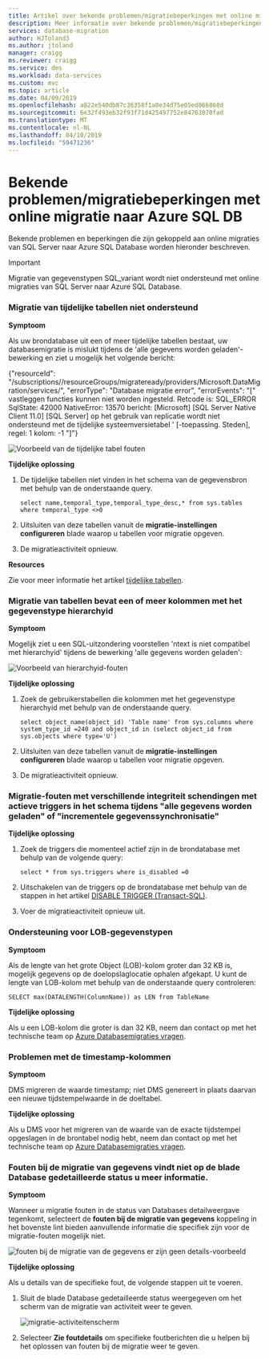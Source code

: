 ```yaml
---
title: Artikel over bekende problemen/migratiebeperkingen met online migratie naar Azure SQL Database | Microsoft Docs
description: Meer informatie over bekende problemen/migratiebeperkingen met online migratie naar Azure SQL Database.
services: database-migration
author: HJToland3
ms.author: jtoland
manager: craigg
ms.reviewer: craigg
ms.service: dms
ms.workload: data-services
ms.custom: mvc
ms.topic: article
ms.date: 04/09/2019
ms.openlocfilehash: a822e540db87c36358f1a0e34d75e05ed866868d
ms.sourcegitcommit: 6e32f493eb32f93f71d425497752e84763070fad
ms.translationtype: MT
ms.contentlocale: nl-NL
ms.lasthandoff: 04/10/2019
ms.locfileid: "59471236"
---
```

# <a name="known-issuesmigration-limitations-with-online-migrations-to-azure-sql-db"></a>Bekende problemen/migratiebeperkingen met online migratie naar Azure SQL DB

Bekende problemen en beperkingen die zijn gekoppeld aan online migraties van SQL Server naar Azure SQL Database worden hieronder beschreven.

> [!IMPORTANT]
> Migratie van gegevenstypen SQL_variant wordt niet ondersteund met online migraties van SQL Server naar Azure SQL Database.

### <a name="migration-of-temporal-tables-not-supported"></a>Migratie van tijdelijke tabellen niet ondersteund

**Symptoom**

Als uw brondatabase uit een of meer tijdelijke tabellen bestaat, uw databasemigratie is mislukt tijdens de 'alle gegevens worden geladen'-bewerking en ziet u mogelijk het volgende bericht:

{"resourceId": "/subscriptions/<subscription id>/resourceGroups/migrateready/providers/Microsoft.DataMigration/services/<DMS Service name>", "errorType": "Database migratie error", "errorEvents": "[" vastleggen functies kunnen niet worden ingesteld. Retcode is: SQL_ERROR SqlState: 42000 NativeError: 13570 bericht: [Microsoft] [SQL Server Native Client 11.0] [SQL Server] op het gebruik van replicatie wordt niet ondersteund met de tijdelijke systeemversietabel ' [-toepassing. Steden], regel: 1 kolom: -1 "]"}
 
 ![Voorbeeld van de tijdelijke tabel fouten](media/known-issues-azure-sql-online/dms-temporal-tables-errors.png)

**Tijdelijke oplossing**

1. De tijdelijke tabellen niet vinden in het schema van de gegevensbron met behulp van de onderstaande query.
     ``` 
     select name,temporal_type,temporal_type_desc,* from sys.tables where temporal_type <>0
     ```
2. Uitsluiten van deze tabellen vanuit de **migratie-instellingen configureren** blade waarop u tabellen voor migratie opgeven.

3. De migratieactiviteit opnieuw.

**Resources**

Zie voor meer informatie het artikel [tijdelijke tabellen](https://docs.microsoft.com/sql/relational-databases/tables/temporal-tables?view=sql-server-2017).
 
### <a name="migration-of-tables-includes-one-or-more-columns-with-the-hierarchyid-data-type"></a>Migratie van tabellen bevat een of meer kolommen met het gegevenstype hierarchyid

**Symptoom**

Mogelijk ziet u een SQL-uitzondering voorstellen 'ntext is niet compatibel met hierarchyid' tijdens de bewerking 'alle gegevens worden geladen':
     
![Voorbeeld van hierarchyid-fouten](media/known-issues-azure-sql-online/dms-hierarchyid-errors.png)

**Tijdelijke oplossing**

1. Zoek de gebruikerstabellen die kolommen met het gegevenstype hierarchyid met behulp van de onderstaande query.

      ``` 
      select object_name(object_id) 'Table name' from sys.columns where system_type_id =240 and object_id in (select object_id from sys.objects where type='U')
      ``` 

2. Uitsluiten van deze tabellen vanuit de **migratie-instellingen configureren** blade waarop u tabellen voor migratie opgeven.

3. De migratieactiviteit opnieuw.

### <a name="migration-failures-with-various-integrity-violations-with-active-triggers-in-the-schema-during-full-data-load-or-incremental-data-sync"></a>Migratie-fouten met verschillende integriteit schendingen met actieve triggers in het schema tijdens "alle gegevens worden geladen" of "incrementele gegevenssynchronisatie"

**Tijdelijke oplossing**

1. Zoek de triggers die momenteel actief zijn in de brondatabase met behulp van de volgende query:

     ```
     select * from sys.triggers where is_disabled =0
     ```

2. Uitschakelen van de triggers op de brondatabase met behulp van de stappen in het artikel [DISABLE TRIGGER (Transact-SQL)](https://docs.microsoft.com/sql/t-sql/statements/disable-trigger-transact-sql?view=sql-server-2017).

3. Voer de migratieactiviteit opnieuw uit.

### <a name="support-for-lob-data-types"></a>Ondersteuning voor LOB-gegevenstypen

**Symptoom**

Als de lengte van het grote Object (LOB)-kolom groter dan 32 KB is, mogelijk gegevens op de doelopslaglocatie ophalen afgekapt. U kunt de lengte van LOB-kolom met behulp van de onderstaande query controleren: 

``` 
SELECT max(DATALENGTH(ColumnName)) as LEN from TableName
```

**Tijdelijke oplossing**

Als u een LOB-kolom die groter is dan 32 KB, neem dan contact op met het technische team op [Azure Databasemigraties vragen](mailto:AskAzureDatabaseMigrations@service.microsoft.com).

### <a name="issues-with-timestamp-columns"></a>Problemen met de timestamp-kolommen

**Symptoom**

DMS migreren de waarde timestamp; niet DMS genereert in plaats daarvan een nieuwe tijdstempelwaarde in de doeltabel.

**Tijdelijke oplossing**

Als u DMS voor het migreren van de waarde van de exacte tijdstempel opgeslagen in de brontabel nodig hebt, neem dan contact op met het technische team op [Azure Databasemigraties vragen](mailto:AskAzureDatabaseMigrations@service.microsoft.com).

### <a name="data-migration-errors-dont-provide-additional-details-on-the-database-detailed-status-blade"></a>Fouten bij de migratie van gegevens vindt niet op de blade Database gedetailleerde status u meer informatie.

**Symptoom**

Wanneer u migratie fouten in de status van Databases detailweergave tegenkomt, selecteert de **fouten bij de migratie van gegevens** koppeling in het bovenste lint bieden aanvullende informatie die specifiek zijn voor de migratie-fouten mogelijk niet.

![fouten bij de migratie van de gegevens er zijn geen details-voorbeeld](media/known-issues-azure-sql-online/dms-data-migration-errors-no-details.png)

**Tijdelijke oplossing**

Als u details van de specifieke fout, de volgende stappen uit te voeren.

1. Sluit de blade Database gedetailleerde status weergegeven om het scherm van de migratie van activiteit weer te geven.

     ![migratie-activiteitenscherm](media/known-issues-azure-sql-online/dms-migration-activity-screen.png)

2. Selecteer **Zie foutdetails** om specifieke foutberichten die u helpen bij het oplossen van fouten bij de migratie weer te geven.

